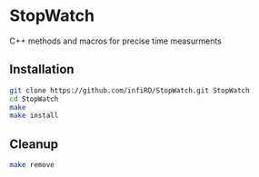 StopWatch
=========
C++ methods and macros for precise time measurments


Installation
------------
```bash
git clone https://github.com/infiRD/StopWatch.git StopWatch
cd StopWatch
make
make install
```


Cleanup
------------
```bash
make remove
```





